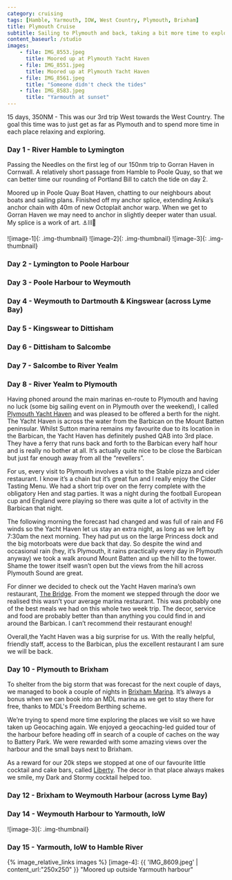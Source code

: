 ```yaml
---
category: cruising
tags: [Hamble, Yarmouth, IOW, West Country, Plymouth, Brixham]
title: Plymouth Cruise
subtitle: Sailing to Plymouth and back, taking a bit more time to explore
content_baseurl: /studio
images:
    - file: IMG_8553.jpeg
      title: Moored up at Plymouth Yacht Haven
    - file: IMG_8551.jpeg
      title: Moored up at Plymouth Yacht Haven
    - file: IMG_8561.jpeg
      title: "Someone didn't check the tides"
    - file: IMG_8583.jpeg
      title: "Yarmouth at sunset"
---
```


15 days, 350NM - This was our 3rd trip West towards the West Country. The goal this time was to just get as far as Plymouth and to spend more time in each place relaxing and exploring.

### Day 1 - River Hamble to Lymington
Passing the Needles on the first leg of our 150nm trip to Gorran Haven in Cornwall. A relatively short passage from Hamble to Poole Quay, so that we can better time our rounding of Portland Bill to catch the tide on day 2.

Moored up in Poole Quay Boat Haven, chatting to our neighbours about boats and sailing plans. Finished off my anchor splice, extending Anika’s anchor chain with 40m of new Octoplait anchor warp. When we get to Gorran Haven we may need to anchor in slightly deeper water than usual. My splice is a work of art. ⚓️⛓🧶

![image-1]{: .img-thumbnail} ![image-2]{: .img-thumbnail} ![image-3]{: .img-thumbnail}

### Day 2 - Lymington to Poole Harbour

### Day 3 - Poole Harbour to Weymouth

### Day 4 - Weymouth to Dartmouth & Kingswear (across Lyme Bay)
### Day 5 - Kingswear to Dittisham
### Day 6 - Dittisham to Salcombe
### Day 7 - Salcombe to River Yealm 
### Day 8 - River Yealm to Plymouth
Having phoned around the main marinas en-route to Plymouth and having no luck (some
big sailing event on in Plymouth over the weekend), I called [Plymouth Yacht Haven] and was pleased to be offered a berth for the night. The Yacht Haven is across the water from the Barbican on the Mount Batten peninsular. Whilst Sutton marina remains my favourite due to its location in the Barbican, the Yacht Haven has definitely pushed QAB into 3rd place. They have a ferry that runs back and forth to the Barbican every half hour and is really no bother at all. It’s actually quite nice to be close the Barbican but just far enough away from all the “revellers”. 

For us, every visit to Plymouth involves a visit to the Stable pizza and cider restaurant. I know it’s a chain but it’s great fun and I really enjoy the Cider Tasting Menu. We had a short trip over on the ferry complete with the obligatory Hen and stag parties. It was a night during the football European cup and England were playing so there was quite a lot of activity in the Barbican that night. 

The following morning the forecast had changed and was full of rain and F6 winds so the Yacht Haven let us stay an extra night, as long as we left by 7:30am the next morning. They had put us on the large Princess dock and the big motorboats were due back that day. So despite the wind and occasional rain (hey, it’s Plymouth, it rains practically every day in Plymouth anyway) we took a walk around Mount Batten and up the hill to the tower. Shame the tower itself wasn’t open but the views from the hill across Plymouth Sound are great. 

For dinner we decided to check out the Yacht Haven marina’s own restaurant, [The Bridge]. From the moment we stepped through the door we realised this wasn’t your average marina restaurant. This was probably one of the best meals we had on this whole two week trip. The decor, service and food are probably better than than anything you could find in and around the Barbican. I can’t recommend their restaurant enough! 

Overall,the Yacht Haven was a big surprise for us. With the really helpful, friendly staff, access to the Barbican, plus the excellent restaurant I am sure we will be back. 

### Day 10 - Plymouth to Brixham
To shelter from the big storm that was forecast for the next couple of days, we managed to book a couple of nights in [Brixham Marina]. It’s always a bonus when we can book into an MDL marina as we get to stay there for free, thanks to MDL's Freedom Berthing scheme. 

We’re trying to spend more time exploring the places we visit so we have taken up Geocaching again. We enjoyed a geocaching-led guided tour of the harbour before heading off in search of a couple of caches on the way to Battery Park. We were rewarded with some amazing views over the harbour and the small bays next to Brixham. 

As a reward for our 20k steps we stopped at one of our favourite little cocktail and cake bars, called [Liberty]. The decor in that place always makes we smile, my Dark and Stormy cocktail helped too. 

### Day 12 - Brixham to Weymouth Harbour (across Lyme Bay)
### Day 14 - Weymouth Harbour to Yarmouth, IoW 
![image-3]{: .img-thumbnail}
### Day 15 - Yarmouth, IoW to Hamble River


{% image_relative_links images %}
[image-4]: {{ 'IMG_8609.jpeg' | content_url:"250x250" }} "Moored up outside Yarmouth harbour"


[Plymouth Yacht Haven]: https://www.yachthavens.com/plymouth-yacht-haven "go to Plymouth Yacht Haven's website"
[The Bridge]: http://www.bridgeatmountbatten.com/ "go to The Bridge's website"
[Brixham Marina]: https://www.mdlmarinas.co.uk/marinas/mdl-brixham-marina/ "go to MDL Brixham's website"
[Liberty]: https://www.libertybrixham.co.uk/ "go to Liberty Brixham's website"
